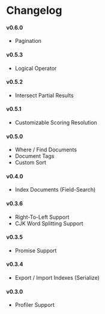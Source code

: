 # Changelog

#### v0.6.0

- Pagination

#### v0.5.3

- Logical Operator

#### v0.5.2

- Intersect Partial Results

#### v0.5.1

- Customizable Scoring Resolution

#### v0.5.0

- Where / Find Documents
- Document Tags
- Custom Sort

#### v0.4.0

- Index Documents (Field-Search)

#### v0.3.6

- Right-To-Left Support
- CJK Word Splitting Support

#### v0.3.5

- Promise Support

#### v0.3.4

- Export / Import Indexes (Serialize)

#### v0.3.0

- Profiler Support
